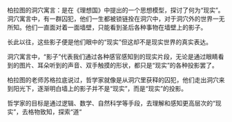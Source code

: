 柏拉图的洞穴寓言：是在《理想国》中提出的一个思想模型，探讨了何为“现实”。
洞穴寓言中，有一群囚犯，他们一生都被锁链拴在洞穴中，对于洞穴外的世界一无所知。他们一直面对着一面墙壁，只能看到圣后各种事物在墙壁上的影子。

长此以往，这些影子便是他们眼中的“现实”但这却不是现实世界的真实表达。

洞穴寓言中，“影子”代表我们通过各种感官感知到的现实片段，无论是通过眼睛看到的图片、耳朵听到的声音、双手触摸的形状，都只是“现实”的各种投影罢了。

柏拉图的老师苏格拉底说过，哲学家就像是从洞穴里获释的囚犯，他们走出洞穴来到阳光下，逐渐明白墙上的影子并不是“现实”，而是“现实”的投影。

哲学家的目标是通过逻辑、数学、自然科学等手段，去理解和感知更高层次的“现实”，去格物致知，探索“道“



